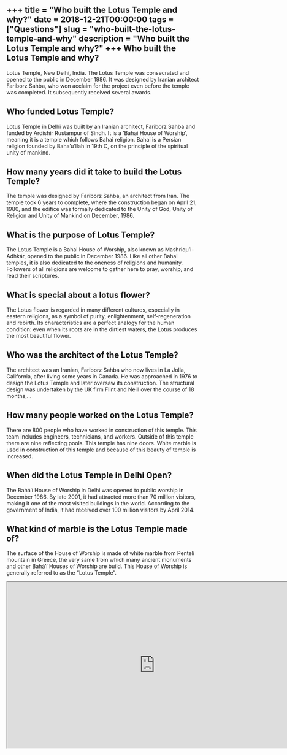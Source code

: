 +++
title = "Who built the Lotus Temple and why?"
date = 2018-12-21T00:00:00
tags = ["Questions"]
slug = "who-built-the-lotus-temple-and-why"
description = "Who built the Lotus Temple and why?"
+++
Who built the Lotus Temple and why?
-----------------------------------

Lotus Temple, New Delhi, India. The Lotus Temple was consecrated and opened to the public in December 1986. It was designed by Iranian architect Fariborz Sahba, who won acclaim for the project even before the temple was completed. It subsequently received several awards.

Who funded Lotus Temple?
------------------------

Lotus Temple in Delhi was built by an Iranian architect, Fariborz Sahba and funded by Ardishir Rustampur of Sindh. It is a ‘Bahai House of Worship’, meaning it is a temple which follows Bahai religion. Bahai is a Persian religion founded by Baha’u’llah in 19th C, on the principle of the spiritual unity of mankind.

How many years did it take to build the Lotus Temple?
-----------------------------------------------------

The temple was designed by Fariborz Sahba, an architect from Iran. The temple took 6 years to complete, where the construction began on April 21, 1980, and the edifice was formally dedicated to the Unity of God, Unity of Religion and Unity of Mankind on December, 1986.

What is the purpose of Lotus Temple?
------------------------------------

The Lotus Temple is a Bahai House of Worship, also known as Mashriqu’l-Adhkár, opened to the public in December 1986. Like all other Bahai temples, it is also dedicated to the oneness of religions and humanity. Followers of all religions are welcome to gather here to pray, worship, and read their scriptures.

What is special about a lotus flower?
-------------------------------------

The Lotus flower is regarded in many different cultures, especially in eastern religions, as a symbol of purity, enlightenment, self-regeneration and rebirth. Its characteristics are a perfect analogy for the human condition: even when its roots are in the dirtiest waters, the Lotus produces the most beautiful flower.

Who was the architect of the Lotus Temple?
------------------------------------------

The architect was an Iranian, Fariborz Sahba who now lives in La Jolla, California, after living some years in Canada. He was approached in 1976 to design the Lotus Temple and later oversaw its construction. The structural design was undertaken by the UK firm Flint and Neill over the course of 18 months,…

How many people worked on the Lotus Temple?
-------------------------------------------

There are 800 people who have worked in construction of this temple. This team includes engineers, technicians, and workers. Outside of this temple there are nine reflecting pools. This temple has nine doors. White marble is used in construction of this temple and because of this beauty of temple is increased.

When did the Lotus Temple in Delhi Open?
----------------------------------------

The Baháʼí House of Worship in Delhi was opened to public worship in December 1986. By late 2001, it had attracted more than 70 million visitors, making it one of the most visited buildings in the world. According to the government of India, it had received over 100 million visitors by April 2014.

What kind of marble is the Lotus Temple made of?
------------------------------------------------

The surface of the House of Worship is made of white marble from Penteli mountain in Greece, the very same from which many ancient monuments and other Bahá’í Houses of Worship are build. This House of Worship is generally referred to as the “Lotus Temple”.

<iframe allow="accelerometer; autoplay; clipboard-write; encrypted-media; gyroscope; picture-in-picture" allowfullscreen="" class="__youtube_prefs__  epyt-is-override  no-lazyload" data-no-lazy="1" data-origheight="433" data-origwidth="770" data-skipgform_ajax_framebjll="" height="433" id="_ytid_85417" loading="lazy" src="https://www.youtube.com/embed/ThrIh9OVKaU?enablejsapi=1&autoplay=0&cc_load_policy=0&cc_lang_pref=&iv_load_policy=1&loop=0&modestbranding=0&rel=1&fs=1&playsinline=0&autohide=2&theme=dark&color=red&controls=1&" title="YouTube player" width="770"></iframe>